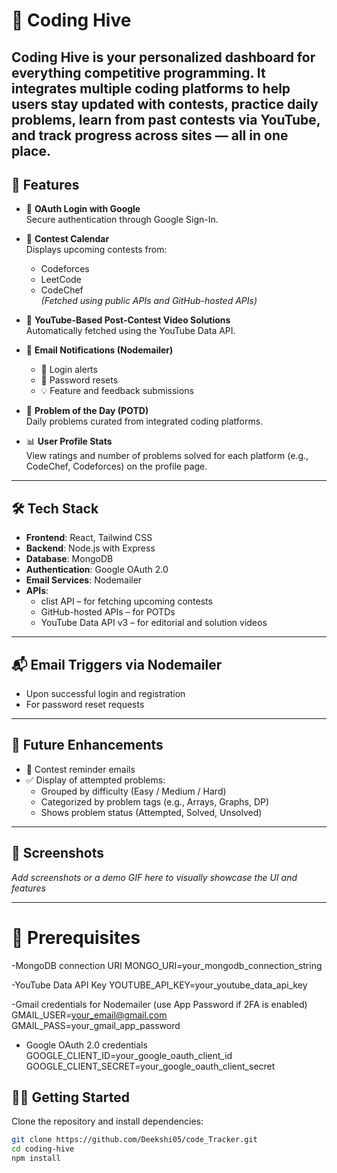 # 🚀 Coding Hive

**Coding Hive** is your personalized dashboard for everything competitive programming. It integrates multiple coding platforms to help users stay updated with contests, practice daily problems, learn from past contests via YouTube, and track progress across sites — all in one place.
---

## 🔑 Features

- 🔐 **OAuth Login with Google**  
  Secure authentication through Google Sign-In.

- 📅 **Contest Calendar**  
  Displays upcoming contests from:
  - Codeforces
  - LeetCode
  - CodeChef  
  *(Fetched using public APIs and GitHub-hosted APIs)*

- 🎥 **YouTube-Based Post-Contest Video Solutions**  
  Automatically fetched using the YouTube Data API.

- 📧 **Email Notifications (Nodemailer)**  
  - 🔔 Login alerts  
  - 🔄 Password resets  
  - 💡 Feature and feedback submissions

- 📌 **Problem of the Day (POTD)**  
  Daily problems curated from integrated coding platforms.

- 📊 **User Profile Stats**  
  View ratings and number of problems solved for each platform (e.g., CodeChef, Codeforces) on the profile page.

---

## 🛠 Tech Stack

- **Frontend**: React, Tailwind CSS  
- **Backend**: Node.js with Express  
- **Database**: MongoDB  
- **Authentication**: Google OAuth 2.0  
- **Email Services**: Nodemailer  
- **APIs**:
  - clist API – for fetching upcoming contests  
  - GitHub-hosted APIs – for POTDs  
  - YouTube Data API v3 – for editorial and solution videos

---

## 📬 Email Triggers via Nodemailer

- Upon successful login and registration  
- For password reset requests  

---

## 🎯 Future Enhancements

- 📧 Contest reminder emails  
- ✅ Display of attempted problems:
  - Grouped by difficulty (Easy / Medium / Hard)
  - Categorized by problem tags (e.g., Arrays, Graphs, DP)
  - Shows problem status (Attempted, Solved, Unsolved)

---

## 📸 Screenshots

*Add screenshots or a demo GIF here to visually showcase the UI and features*

---
# 📝 Prerequisites

-MongoDB connection URI
MONGO_URI=your_mongodb_connection_string

-YouTube Data API Key
YOUTUBE_API_KEY=your_youtube_data_api_key

-Gmail credentials for Nodemailer (use App Password if 2FA is enabled)
GMAIL_USER=your_email@gmail.com
GMAIL_PASS=your_gmail_app_password

- Google OAuth 2.0 credentials
GOOGLE_CLIENT_ID=your_google_oauth_client_id
GOOGLE_CLIENT_SECRET=your_google_oauth_client_secret

## 🧑‍💻 Getting Started

Clone the repository and install dependencies:

```bash
git clone https://github.com/Deekshi05/code_Tracker.git
cd coding-hive
npm install
